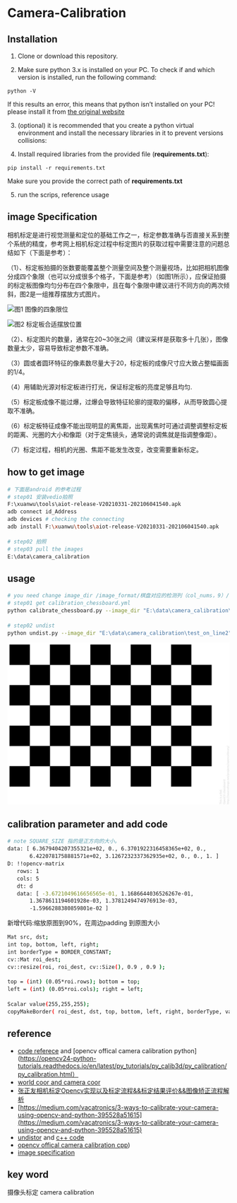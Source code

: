 # Camera-Calibration

## Installation
1. Clone or download this repository.

2. Make sure python 3.x is installed on your PC. To check if and which version is installed, run the following command:
```
python -V
```
If this results an error, this means that python isn’t installed on your PC! please install it from [the original website](https://www.python.org/)

3. (optional) it is recommended that you create a python virtual environment and install the necessary libraries in it to prevent versions collisions:

4. Install required libraries from the provided file (**requirements.txt**):
```
pip install -r requirements.txt
```
Make sure you provide the correct path of **requirements.txt**

5. run the scrips, reference usage


## image Specification

相机标定是进行视觉测量和定位的基础工作之一，标定参数准确与否直接关系到整个系统的精度，参考网上相机标定过程中标定图片的获取过程中需要注意的问题总结如下（下面是参考）：

（1）、标定板拍摄的张数要能覆盖整个测量空间及整个测量视场，比如把相机图像分成四个象限（也可以分成很多个格子，下面是参考）（如图1所示），应保证拍摄的标定板图像均匀分布在四个象限中，且在每个象限中建议进行不同方向的两次倾斜，图2是一组推荐摆放方式图片。

![图1 图像的四象限位](https://img-blog.csdn.net/20170816182848063?watermark/2/text/aHR0cDovL2Jsb2cuY3Nkbi5uZXQval9zaHVp/font/5a6L5L2T/fontsize/400/fill/I0JBQkFCMA==/dissolve/70/gravity/SouthEast)

![图2 标定板合适摆放位置](https://img-blog.csdn.net/20170816182944722?watermark/2/text/aHR0cDovL2Jsb2cuY3Nkbi5uZXQval9zaHVp/font/5a6L5L2T/fontsize/400/fill/I0JBQkFCMA==/dissolve/70/gravity/SouthEast)

（2）、标定图片的数量，通常在20~30张之间（建议采样是获取多十几张），图像数量太少，容易导致标定参数不准确。

（3）圆或者圆环特征的像素数尽量大于20，标定板的成像尺寸应大致占整幅画面的1/4。

（4）用辅助光源对标定板进行打光，保证标定板的亮度足够且均匀.

（5）标定板成像不能过爆，过爆会导致特征轮廓的提取的偏移，从而导致圆心提取不准确。

（6）标定板特征成像不能出现明显的离焦距，出现离焦时可通过调整调整标定板的距离、光圈的大小和像距（对于定焦镜头，通常说的调焦就是指调整像距）。

（7）标定过程，相机的光圈、焦距不能发生改变，改变需要重新标定。


## how to get image

```bash
# 下面是android 的参考过程
# step01 安装vedio拍照
F:\xuanwu\tools\aiot-release-V20210331-202106041540.apk
adb connect id_Address
adb devices # checking the connecting
adb install F:\xuanwu\tools\aiot-release-V20210331-202106041540.apk

# step02 拍照
# step03 pull the images
E:\data\camera_calibration
```

## usage
```bash
# you need change image_dir /image_format/棋盘对应的检测列（col_nums，9）/棋盘对应检测的行（row_nums,6）,如下图/棋盘方块对应的大小（SQUARE_SIZE， 黑色正方形的长或宽, centimeter）。
# step01 get calibration_chessboard.yml
python calibrate_chessboard.py --image_dir "E:\data\camera_calibration\chess_photo" --col_nums 9 --row_nums 9 --square_size 2.5 --image_format '.jpg'

# step02 undist
python undist.py --image_dir "E:\data\camera_calibration\test_on_line2" --parameter_file "calibration_chessboard.yml" # load the camera calibration_chessboard.yml and distort

```
![chess image](chess_for_print.jpg)

## calibration parameter and add code

```bash
# note SQUARE_SIZE 指的是正方向的大小。
data: [ 6.3679404207355321e+02, 0., 6.3701922316458365e+02, 0.,
       6.4220781758881571e+02, 3.1267232337362935e+02, 0., 0., 1. ]
D: !!opencv-matrix
   rows: 1
   cols: 5
   dt: d
   data: [ -3.6721049616656565e-01, 1.1686644036526267e-01,
       1.3678611194601928e-03, 1.3781249474976913e-03,
       -1.5966288380859801e-02 ]
```

新增代码:缩放原图到90%，在周边padding 到原图大小

```bash
Mat src, dst;
int top, bottom, left, right;
int borderType = BORDER_CONSTANT;
cv::Mat roi_dest;
cv::resize(roi, roi_dest, cv::Size(), 0.9 , 0.9 );

top = (int) (0.05*roi.rows); bottom = top;
left = (int) (0.05*roi.cols); right = left;

Scalar value(255,255,255);
copyMakeBorder( roi_dest, dst, top, bottom, left, right, borderType, value );
```


## reference
- [code referece](E:\gitlab\cpp\test\camera_calibrateion.cpp) and [opencv offical camera calibration python](https://opencv24-python-tutorials.readthedocs.io/en/latest/py_tutorials/py_calib3d/py_calibration/py_calibration.html）
- [world coor and camera coor](https://www.cnblogs.com/mikewolf2002/p/5746667.html)
- [张正友相机标定Opencv实现以及标定流程&&标定结果评价&&图像矫正流程解析](https://blog.csdn.net/dcrmg/article/details/52939318)
- [https://medium.com/vacatronics/3-ways-to-calibrate-your-camera-using-opencv-and-python-395528a51615](https://medium.com/vacatronics/3-ways-to-calibrate-your-camera-using-opencv-and-python-395528a51615)
- [undistor](https://aishack.in/tutorials/calibrating-undistorting-opencv-oh-yeah/) and [c++ code](https://github.com/Thomio-Watanabe/undistort_images/blob/master/src/main.cpp)
- [opencv offical camera calibration cpp](https://github.com/opencv/opencv/blob/master/samples/cpp/tutorial_code/calib3d/camera_calibration/camera_calibration.cpp))
- [image specification]((https://blog.csdn.net/j_shui/article/details/77262947))
## key word
摄像头标定 camera calibration





#   

